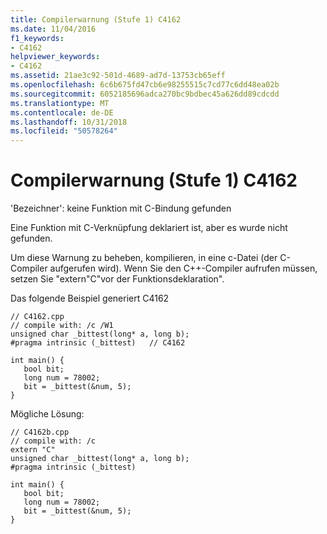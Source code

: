 ```yaml
---
title: Compilerwarnung (Stufe 1) C4162
ms.date: 11/04/2016
f1_keywords:
- C4162
helpviewer_keywords:
- C4162
ms.assetid: 21ae3c92-501d-4689-ad7d-13753cb65eff
ms.openlocfilehash: 6c6b675fd47cb6e98255515c7cd77c6dd48ea02b
ms.sourcegitcommit: 6052185696adca270bc9bdbec45a626dd89cdcdd
ms.translationtype: MT
ms.contentlocale: de-DE
ms.lasthandoff: 10/31/2018
ms.locfileid: "50578264"
---
```

# <a name="compiler-warning-level-1-c4162"></a>Compilerwarnung (Stufe 1) C4162

'Bezeichner': keine Funktion mit C-Bindung gefunden

Eine Funktion mit C-Verknüpfung deklariert ist, aber es wurde nicht gefunden.

Um diese Warnung zu beheben, kompilieren, in eine c-Datei (der C-Compiler aufgerufen wird).  Wenn Sie den C++-Compiler aufrufen müssen, setzen Sie "extern"C"vor der Funktionsdeklaration".

Das folgende Beispiel generiert C4162

```
// C4162.cpp
// compile with: /c /W1
unsigned char _bittest(long* a, long b);
#pragma intrinsic (_bittest)   // C4162

int main() {
   bool bit;
   long num = 78002;
   bit = _bittest(&num, 5);
}
```

Mögliche Lösung:

```
// C4162b.cpp
// compile with: /c
extern "C"
unsigned char _bittest(long* a, long b);
#pragma intrinsic (_bittest)

int main() {
   bool bit;
   long num = 78002;
   bit = _bittest(&num, 5);
}
```